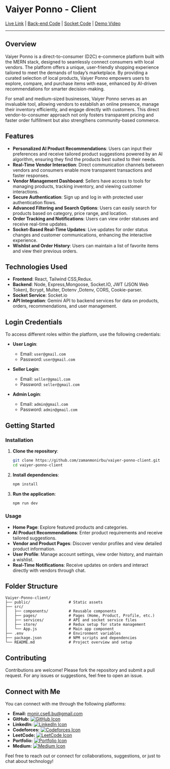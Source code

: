 # Vaiyer Ponno - Client

[Live Link](https://vaiyer-ponno-client.vercel.app/) |  [Back-end Code](https://github.com/zamanmonirbu/vaiyer-ponno-backend) |
 [Socket Code](https://github.com/zamanmonirbu/vaiyer-ponno-socket) |
[Demo Video](https://youtu.be/xU94ACV-VyQ)


---

## Overview

Vaiyer Ponno is a direct-to-consumer (D2C) e-commerce platform built with the MERN stack, designed to seamlessly connect consumers with local vendors. The platform offers a unique, user-friendly shopping experience tailored to meet the demands of today’s marketplace. By providing a curated selection of local products, Vaiyer Ponno empowers users to explore, compare, and purchase items with ease, enhanced by AI-driven recommendations for smarter decision-making.

For small and medium-sized businesses, Vaiyer Ponno serves as an invaluable tool, allowing vendors to establish an online presence, manage their inventory efficiently, and engage directly with customers. This direct vendor-to-consumer approach not only fosters transparent pricing and faster order fulfillment but also strengthens community-based commerce.


## Features

- **Personalized AI Product Recommendations**: Users can input their preferences and receive tailored product suggestions powered by an AI algorithm, ensuring they find the products best suited to their needs.
- **Real-Time Vendor Interaction**: Direct communication channels between vendors and consumers enable more transparent transactions and faster responses.
- **Vendor Management Dashboard**: Sellers have access to tools for managing products, tracking inventory, and viewing customer interactions.
- **Secure Authentication**: Sign up and log in with protected user authentication flows.
- **Advanced Filtering and Search Options**: Users can easily search for products based on category, price range, and location.
- **Order Tracking and Notifications**: Users can view order statuses and receive real-time updates.
- **Socket-Based Real-Time Updates**: Live updates for order status changes and customer communications, enhancing the interactive experience.
- **Wishlist and Order History**: Users can maintain a list of favorite items and view their previous orders.
  
## Technologies Used

- **Frontend**: React, Tailwind CSS,Redux.
- **Backend**: Node, Express,Mongoose, Socket.IO, JWT (JSON Web Token), Bcrypt, Multer, Dotenv ,Dotenv, CORS, Cookie-parser.
- **Socket Service**: Socket.io
- **API Integration**: Gemini API to backend services for data on products, orders, recommendations, and user management.

## Login Credentials

To access different roles within the platform, use the following credentials:

- **User Login**: 
  - Email: `user@gmail.com` 
  - Password: `user@gmail.com`

- **Seller Login**: 
  - Email: `seller@gmail.com`
  - Password: `seller@gmail.com`

- **Admin Login**: 
  - Email: `admin@gmail.com` 
  - Password: `admin@gmail.com`



## Getting Started

### Installation

1. **Clone the repository**:
    ```bash
    git clone https://github.com/zamanmonirbu/vaiyer-ponno-client.git
    cd vaiyer-ponno-client
    ```

2. **Install dependencies**:
    ```bash
    npm install
    ````

4. **Run the application**:
    ```bash
    npm run dev


### Usage

- **Home Page**: Explore featured products and categories.
- **AI Product Recommendations**: Enter product requirements and receive tailored suggestions.
- **Vendor and Product Pages**: Discover vendor profiles and view detailed product information.
- **User Profile**: Manage account settings, view order history, and maintain a wishlist.
- **Real-Time Notifications**: Receive updates on orders and interact directly with vendors through chat.

## Folder Structure

```plaintext
Vaiyer-Ponno-client/
├── public/                 # Static assets
├── src/
│   ├── components/         # Reusable components
│   ├── pages/              # Pages (Home, Product, Profile, etc.)
│   ├── services/           # API and socket service files
│   ├── store/              # Redux setup for state management
│   └── App.js              # Main app component
├── .env                    # Environment variables
├── package.json            # NPM scripts and dependencies
└── README.md               # Project overview and setup

```
## Contributing

Contributions are welcome! Please fork the repository and submit a pull request. For any issues or suggestions, feel free to open an issue.

## Connect with Me

You can connect with me through the following platforms:

- **Email:** [monir.cse6.bu@gmail.com](mailto:monir.cse6.bu@gmail.com)
- **GitHub:** [![GitHub Icon](https://img.shields.io/badge/GitHub-100000?style=for-the-badge&logo=github&logoColor=white)](https://github.com/zamanmonirbu)
- **LinkedIn:** [![LinkedIn Icon](https://img.shields.io/badge/LinkedIn-0077B5?style=for-the-badge&logo=linkedin&logoColor=white)](https://www.linkedin.com/in/mdmoniruzzamanbu/)
- **Codeforces:** [![Codeforces Icon](https://img.shields.io/badge/Codeforces-00FF00?style=for-the-badge&logo=codeforces&logoColor=white)](https://codeforces.com/profile/ZaMo)
- **LeetCode:** [![LeetCode Icon](https://img.shields.io/badge/LeetCode-FFA116?style=for-the-badge&logo=leetcode&logoColor=white)](https://leetcode.com/u/moniruzzamancse6/)
- **Portfolio:** [![Portfolio Icon](https://img.shields.io/badge/Portfolio-000000?style=for-the-badge&logo=codeforces&logoColor=white)](https://moniruzzamanbu.netlify.app/)
- **Medium:** [![Medium Icon](https://img.shields.io/badge/Medium-12100E?style=for-the-badge&logo=medium&logoColor=white)](https://medium.com/@zamanmonirbu)

Feel free to reach out or connect for collaborations, suggestions, or just to chat about technology!

